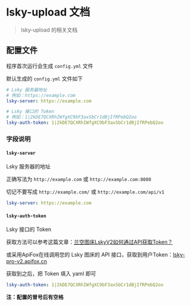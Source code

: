 # lsky-upload 文档

> lsky-upload 的相关文档

## 配置文件

程序首次运行会生成 `config.yml` 文件

默认生成的 `config.yml` 文件如下

```yaml
# Lsky 服务器地址
# 例如：https://example.com
lsky-server: https://example.com

# Lsky 接口的 Token
# 例如：1|2kDE7QCXRhIWfgXC9bF3axSbCr1dBjIfRPebQ2oo
lsky-auth-token: 1|2kDE7QCXRhIWfgXC9bF3axSbCr1dBjIfRPebQ2oo
```

### 字段说明

#### `lsky-server`

Lsky 服务器的地址

正确写法为 `http://example.com` 或 `http://example.com:8080`

切记不要写成 `http://example.com/` 或 `http://example.com/api/v1`

```yaml
lsky-server: https://example.com
```

#### `lsky-auth-token`

Lsky 接口的 Token

获取方法可以参考这篇文章：[兰空图床LskyV2如何通过API获取Token？](https://www.52xzv.cn/archives/880.html)

或采用ApiFox在线调用您的 Lsky 图床的 API 接口，获取到用户Token：[lsky-pro-v2.apifox.cn](https://lsky-pro-v2.apifox.cn/)

获取到之后，把 Token 填入 yaml 即可

```yaml
lsky-auth-token: 1|2kDE7QCXRhIWfgXC9bF3axSbCr1dBjIfRPebQ2oo
```

**注：配置的冒号后有空格**
